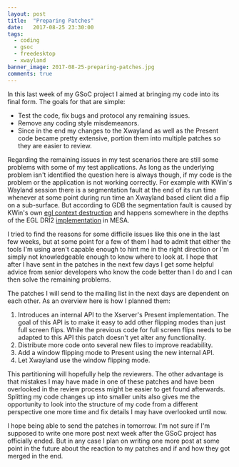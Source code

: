 ```yaml
---
layout: post
title:  "Preparing Patches"
date:   2017-08-25 23:30:00
tags:
  - coding
  - gsoc
  - freedesktop
  - xwayland
banner_image: 2017-08-25-preparing-patches.jpg
comments: true
---
```

In this last week of my GSoC project I aimed at bringing my code into its final form. The goals for that are simple:

* Test the code, fix bugs and protocol any remaining issues.
* Remove any coding style misdemeanors.
* Since in the end my changes to the Xwayland as well as the Present code became pretty extensive, portion them into multiple patches so they are easier to review.

Regarding the remaining issues in my test scenarios there are still some problems with some of my test applications. As long as the underlying problem isn't identified the question here is always though, if my code is the problem or the application is not working correctly. For example with KWin's Wayland session there is a segmentation fault at the end of its run time whenever at some point during run time an Xwayland based client did a flip on a sub-surface. But according to GDB the segmentation fault is caused by KWin's own [egl context destruction][kwin-code1] and happens somewhere in the depths of the EGL DRI2 [implementation][mesa-code1] in MESA.

I tried to find the reasons for some difficile issues like this one in the last few weeks, but at some point for a few of them I had to admit that either the tools I'm using aren't capable enough to hint me in the right direction or I'm simply not knowledgeable enough to know where to look at. I hope that after I have sent in the patches in the next few days I get some helpful advice from senior developers who know the code better than I do and I can then solve the remaining problems.

The patches I will send to the mailing list in the next days are dependent on each other. As an overview here is how I planned them:

1. Introduces an internal API to the Xserver's Present implementation. The goal of this API is to make it easy to add other flipping modes than just full screen flips. While the previous code for full screen flips needs to be adapted to this API this patch doesn't yet alter any functionality.
2. Distribute more code onto several new files to improve readability.
3. Add a window flipping mode to Present using the new internal API.
4. Let Xwayland use the window flipping mode.

This partitioning will hopefully help the reviewers. The other advantage is that mistakes I may have made in one of these patches and have been overlooked in the review process might be easier to get found afterwards. Splitting my code changes up into smaller units also gives me the opportunity to look into the structure of my code from a different perspective one more time and fix details I may have overlooked until now.

I hope being able to send the patches in tomorrow. I'm not sure if I'm supposed to write one more post next week after the GSoC project has officially ended. But in any case I plan on writing one more post at some point in the future about the reaction to my patches and if and how they got merged in the end.

[kwin-code1]: https://cgit.kde.org/kwin.git/tree/abstract_egl_backend.cpp#n75
[mesa-code1]: https://cgit.freedesktop.org/mesa/mesa/tree/src/egl/drivers/dri2/egl_dri2.c#n2583
